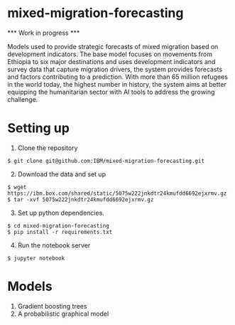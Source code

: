 # mixed-migration-forecasting

*** Work in progress ***

Models used to provide strategic forecasts of mixed migration based on development indicators. The base model focuses on movements from Ethiopia to six major destinations and uses development indicators and survey data that capture migration drivers, the system provides forecasts and factors contributing to a prediction. With more than 65 million refugees in the world today, the highest number in history, the system aims at better equipping the humanitarian sector with AI tools to address the growing challenge.

# Setting up

1. Clone the repository
```
$ git clone git@github.com:IBM/mixed-migration-forecasting.git
```

2. Download the data and set up
```
$ wget https://ibm.box.com/shared/static/5075w222jnkdtr24kmufdd6692ejxrmv.gz
$ tar -xvf 5075w222jnkdtr24kmufdd6692ejxrmv.gz
```

3. Set up python dependencies.
```
$ cd mixed-migration-forecasting
$ pip install -r requirements.txt
```

4. Run the notebook server
```
$ jupyter notebook
```

# Models

1. Gradient boosting trees
2. A probabilistic graphical model
